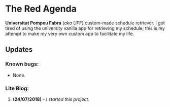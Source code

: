 # The Red Agenda
**Universitat Pompeu Fabra** (*aka UPF*) custom-made schedule retriever. I got tired of using the university vanilla app for retrieving my schedule; this is my attempt to make my very own custom app to facilitate my life.

## Updates

### Known bugs:

- None.

### Lite Blog:

1. **(24/07/2018)** - *I started this project.*